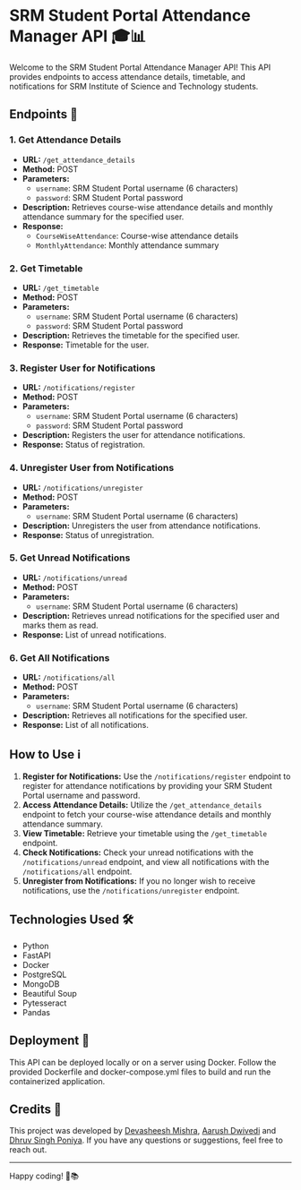 # SRM Student Portal Attendance Manager API 🎓📊

Welcome to the SRM Student Portal Attendance Manager API! This API provides endpoints to access attendance details, timetable, and notifications for SRM Institute of Science and Technology students.

## Endpoints 🚀

### 1. Get Attendance Details

- **URL:** `/get_attendance_details`
- **Method:** POST
- **Parameters:**
  - `username`: SRM Student Portal username (6 characters)
  - `password`: SRM Student Portal password
- **Description:** Retrieves course-wise attendance details and monthly attendance summary for the specified user.
- **Response:**
  - `CourseWiseAttendance`: Course-wise attendance details
  - `MonthlyAttendance`: Monthly attendance summary

### 2. Get Timetable

- **URL:** `/get_timetable`
- **Method:** POST
- **Parameters:**
  - `username`: SRM Student Portal username (6 characters)
  - `password`: SRM Student Portal password
- **Description:** Retrieves the timetable for the specified user.
- **Response:** Timetable for the user.

### 3. Register User for Notifications

- **URL:** `/notifications/register`
- **Method:** POST
- **Parameters:**
  - `username`: SRM Student Portal username (6 characters)
  - `password`: SRM Student Portal password
- **Description:** Registers the user for attendance notifications.
- **Response:** Status of registration.

### 4. Unregister User from Notifications

- **URL:** `/notifications/unregister`
- **Method:** POST
- **Parameters:**
  - `username`: SRM Student Portal username (6 characters)
- **Description:** Unregisters the user from attendance notifications.
- **Response:** Status of unregistration.

### 5. Get Unread Notifications

- **URL:** `/notifications/unread`
- **Method:** POST
- **Parameters:**
  - `username`: SRM Student Portal username (6 characters)
- **Description:** Retrieves unread notifications for the specified user and marks them as read.
- **Response:** List of unread notifications.

### 6. Get All Notifications

- **URL:** `/notifications/all`
- **Method:** POST
- **Parameters:**
  - `username`: SRM Student Portal username (6 characters)
- **Description:** Retrieves all notifications for the specified user.
- **Response:** List of all notifications.

## How to Use ℹ️

1. **Register for Notifications:** Use the `/notifications/register` endpoint to register for attendance notifications by providing your SRM Student Portal username and password.
2. **Access Attendance Details:** Utilize the `/get_attendance_details` endpoint to fetch your course-wise attendance details and monthly attendance summary.
3. **View Timetable:** Retrieve your timetable using the `/get_timetable` endpoint.
4. **Check Notifications:** Check your unread notifications with the `/notifications/unread` endpoint, and view all notifications with the `/notifications/all` endpoint.
5. **Unregister from Notifications:** If you no longer wish to receive notifications, use the `/notifications/unregister` endpoint.

## Technologies Used 🛠️

- Python
- FastAPI
- Docker
- PostgreSQL
- MongoDB
- Beautiful Soup
- Pytesseract
- Pandas

## Deployment 🚢

This API can be deployed locally or on a server using Docker. Follow the provided Dockerfile and docker-compose.yml files to build and run the containerized application.

## Credits 🙌

This project was developed by [Devasheesh Mishra](https://github.com/devasheeshG/ "Github Profile"), [Aarush Dwivedi](https://github.com/XEREXUS/ "Github Profile") and [Dhruv Singh Poniya](https://github.com/Dhruv-Singh-Poniya/ "Github Profile"). If you have any questions or suggestions, feel free to reach out.

---

Happy coding! 🚀📚
